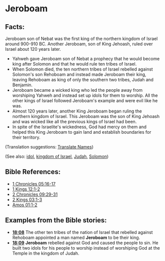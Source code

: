 # Jeroboam #

## Facts: ##

Jeroboam son of Nebat was the first king of the northern kingdom of Israel around 900-910 BC. Another Jeroboam, son of King Jehoash, ruled over Israel about 120 years later.

* Yahweh gave Jeroboam son of Nebat a prophecy that he would become king after Solomon and that he would rule ten tribes of Israel.
* When Solomon died, the ten northern tribes of Israel rebelled against Solomon's son Rehoboam and instead made Jeroboam their king, leaving Rehoboam as king of only the southern two tribes, Judah and Benjamin.
* Jeroboam became a wicked king who led the people away from worshiping Yahweh and instead set up idols for them to worship. All the other kings of Israel followed Jeroboam's example and were evil like he was.
* Almost 120 years later, another King Jeroboam began ruling the northern kingdom of Israel. This Jeroboam was the son of King Jehoash and was wicked like all the previous kings of Israel had been.
* In spite of the Israelite's wickedness, God had mercy on them and helped this King Jeroboam to gain land and establish boundaries for their territory.

(Translation suggestions: [Translate Names](en/ta-vol1/translate/man/translate-names))

(See also: [idol](../other/idol.md), [kingdom of Israel](../other/kingdomofisrael.md), [Judah](../other/kingdomofjudah.md), [Solomon](../other/solomon.md))

## Bible References: ##

* [1 Chronicles 05:16-17](en/tn/1ch/help/05/16)
* [1 Kings 12:1-2](en/tn/1ki/help/12/01)
* [2 Chronicles 09:29-31](en/tn/2ch/help/09/29)
* [2 Kings 03:1-3](en/tn/2ki/help/03/01)
* [Amos 01:1-2](en/tn/amo/help/01/01)

## Examples from the Bible stories: ##

* __[18:08](en/tn/obs/help/18/08)__ The other ten tribes of the nation of Israel that rebelled against Rehoboam appointed a man named __Jeroboam__  to be their king.
* __[18:09](en/tn/obs/help/18/09)__ __Jeroboam__  rebelled against God and caused the people to sin. He built two idols for his people to worship instead of worshiping God at the Temple in the kingdom of Judah.